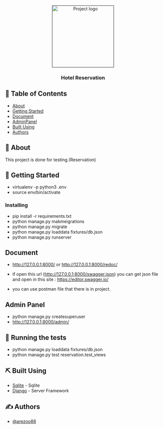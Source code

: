 <p align="center">
  <a href="" rel="noopener">
 <img width=200px height=200px src="https://i.imgur.com/6wj0hh6.jpg" alt="Project logo"></a>
</p>

<h3 align="center">Hotel Reservation</h3>

## 📝 Table of Contents

- [About](#about)
- [Getting Started](#getting_started)
- [Document](#document)
- [AdminPanel](#admin)
- [Built Using](#built_using)
- [Authors](#authors)

## 🧐 About <a name = "about"></a>

This project is done for testing.(Reservation)

## 🏁 Getting Started <a name = "getting_started"></a>

- virtualenv -p python3 .env
- source env/bin/activate

### Installing

- pip install -r requirements.txt
- python manage.py makmeigrations
- python manage.py migrate
- python manage.py loaddata fixtures/db.json
- python manage.py runserver

## Document <a name = "document"></a>

- http://127.0.0.1:8000/ or http://127.0.0.1:8000/redoc/
- if open this url (http://127.0.0.1:8000/swagger.json) you can get json file and open in this site : https://editor.swagger.io/

- you can use postman file that there is in project.

## Admin Panel <a name="admin"></a>

- python manage.py createsuperuser
- http://127.0.0.1:8000/admin/

## 🔧 Running the tests <a name = "tests"></a>

- python manage.py loaddata  fixtures/db.json
- python manage.py test reservation.test_views


## ⛏️ Built Using <a name = "built_using"></a>

- [Sqlite](https://www.sqlite.org/index.html) - Sqlite
- [Django](https://www.djangoproject.com/) - Server Framework

## ✍️ Authors <a name = "authors"></a>

- [@arezoo88](https://github.com/arezoo88)
